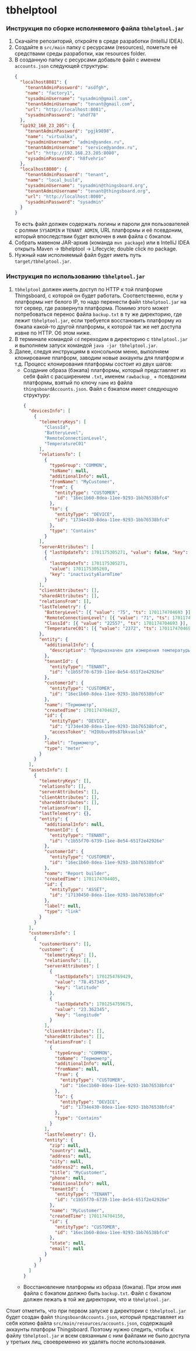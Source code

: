 # tbhelptool

### Инструкция по сборке исполняемого файла `tbhelptool.jar`

1. Скачайте репозиторий, откройте в среде разработки (IntelliJ IDEA).
2. Создайте в `src/main` папку с ресурсами (resources), пометьте её средствами среды разработки, как resources folder.
3. В созданную папку с ресурсами добавьте файл с именем `accounts.json` следующей структуры:
    ```json
    {
      "localhost8081": {
        "tenantAdminPassword": "asdfgh",
        "name": "factory1",
        "sysadminUsername": "sysadmin@gmail.com",
        "tenantAdminUsername": "tenant@gmail.com",
        "url": "http://localhost:8081",
        "sysadminPassword": "ahdf78"
      },
      "ip192_168_23_205": {
        "tenantAdminPassword": "pgjk9898",
        "name": "virtualka",
        "sysadminUsername": "admin@yandex.ru",
        "tenantAdminUsername": "service@yandex.ru",
        "url": "http://192.168.23.205:8080",
        "sysadminPassword": "h8fvehrio"
      },
      "localhost8080": {
        "tenantAdminPassword": "tenant",
        "name": "local_build",
        "sysadminUsername": "sysadmin@thingsboard.org",
        "tenantAdminUsername": "tenant@thingsboard.org",
        "url": "http://localhost:8080",
        "sysadminPassword": "sysadmin"
      }
    }
    ```
   То есть файл должен содержать логины и пароли для пользователей с ролями `SYSADMIN` и `TENANT ADMIN`, URL платформы
   и её псевдоним, который впоследствии будет включен в имя файла с бэкапом.
4. Собрать мавеном JAR-архив (команда `mvn package`) или в IntelliJ IDEA открыть Maven -> tbhelptool -> Lifecycle;
   double click по package.
5. Нужный нам исполняемый файл будет иметь путь `target/tbhelptool.jar`.

### Инструкция по использованию `tbhelptool.jar`

1. `tbhelptool` должен иметь доступ по HTTP к той платформе Thingsboard, с которой он будет работать. Соответственно,
   если у платформы нет белого IP, то надо перенести файл `tbhelptool.jar` на тот сервер, где развернута платформа.
   Помимо этого может потребоваться перенос файла `backup.txt` в ту же директорию, где лежит `tbhelptool.jar`,
   если требуется восстановить платформу из бэкапа какой-то другой платформы, к которой так же нет доступа извне по
   HTTP. Об этом ниже.
2. В терминале командой `cd` переходим в директорию с `tbhelptool.jar` и выполняем запуск
   командой `java -jar tbhelptool.jar`.
3. Далее, следуя инструкциям в консольном меню, выполняем клонирование платформ, заводим новые аккаунты для платформ и
   т.д. Процесс клонирования платформы состоит из двух шагов:
    * Создание образа (бэкапа) платформы, который представляет из себя
      файл с расширением `.txt`, именем `rawbackup_` + псевдоним платформы, взятый по ключу `name` из
      файла `thingsboardAccounts.json`. Файл с бэкапом имеет следующую структуру:
        ```json
        {
          "devicesInfo": [
            {
              "telemetryKeys": [
                "ClassId",
                "BatteryLevel",
                "RemoteConnectionLevel",
                "TemperatureC01"
              ],
              "relationsTo": [
                {
                  "typeGroup": "COMMON",
                  "toName": null,
                  "additionalInfo": null,
                  "fromName": "MyCustomer",
                  "from": {
                    "entityType": "CUSTOMER",
                    "id": "16ec1b60-8dea-11ee-9293-1bb76538bfc4"
                  },
                  "to": {
                    "entityType": "DEVICE",
                    "id": "1734e430-8dea-11ee-9293-1bb76538bfc4"
                  },
                  "type": "Contains"
                }
              ],
              "serverAttributes": [
                { "lastUpdateTs": 1701175305271, "value": false, "key": "active" },
                {
                  "lastUpdateTs": 1701175305271,
                  "value": 1701175305269,
                  "key": "inactivityAlarmTime"
                }
              ],
              "clientAttributes": [],
              "sharedAttributes": [],
              "relationsFrom": [],
              "lastTelemetry": {
                "BatteryLevel": [{ "value": "75", "ts": 1701174704693 }],
                "RemoteConnectionLevel": [{ "value": "71", "ts": 1701174704693 }],
                "ClassId": [{ "value": "22557", "ts": 1701174704693 }],
                "TemperatureC01": [{ "value": "2372", "ts": 1701174704693 }]
              },
              "entity": {
                "additionalInfo": {
                  "description": "Предназначен для измерения температуры газообразных и жидких сред."
                },
                "tenantId": {
                  "entityType": "TENANT",
                  "id": "c1b55f70-6739-11ee-8e54-651f2e42926e"
                },
                "customerId": {
                  "entityType": "CUSTOMER",
                  "id": "16ec1b60-8dea-11ee-9293-1bb76538bfc4"
                },
                "name": "Термометр",
                "createdTime": 1701174704627,
                "id": {
                  "entityType": "DEVICE",
                  "id": "1734e430-8dea-11ee-9293-1bb76538bfc4",
                  "accessToken": "HIOUbuv89s87bkvaslsk"
                },
                "label": "Термометр",
                "type": "meter"
              }
            }
          ],
          "assetsInfo": [
            {
              "telemetryKeys": [],
              "relationsTo": [],
              "serverAttributes": [],
              "clientAttributes": [],
              "sharedAttributes": [],
              "relationsFrom": [],
              "lastTelemetry": {},
              "entity": {
                "additionalInfo": null,
                "tenantId": {
                  "entityType": "TENANT",
                  "id": "c1b55f70-6739-11ee-8e54-651f2e42926e"
                },
                "customerId": {
                  "entityType": "CUSTOMER",
                  "id": "16ec1b60-8dea-11ee-9293-1bb76538bfc4"
                },
                "name": "Report builder",
                "createdTime": 1701174704405,
                "id": {
                  "entityType": "ASSET",
                  "id": "17130450-8dea-11ee-9293-1bb76538bfc4"
                },
                "label": null,
                "type": "link"
              }
            }
          ],
          "customersInfo": [
            {
              "customerUsers": [],
              "customer": {
                "telemetryKeys": [],
                "relationsTo": [],
                "serverAttributes": [
                  {
                    "lastUpdateTs": 1701254769429,
                    "value": "78.457345",
                    "key": "latitude"
                  },
                  {
                    "lastUpdateTs": 1701254759675,
                    "value": "23.362345",
                    "key": "longitude"
                  }
                ],
                "clientAttributes": [],
                "sharedAttributes": [],
                "relationsFrom": [
                  {
                    "typeGroup": "COMMON",
                    "toName": "Термометр",
                    "additionalInfo": null,
                    "fromName": null,
                    "from": {
                      "entityType": "CUSTOMER",
                      "id": "16ec1b60-8dea-11ee-9293-1bb76538bfc4"
                    },
                    "to": {
                      "entityType": "DEVICE",
                      "id": "1734e430-8dea-11ee-9293-1bb76538bfc4"
                    },
                    "type": "Contains"
                  }
                ],
                "lastTelemetry": {},
                "entity": {
                  "zip": null,
                  "country": null,
                  "address": null,
                  "city": null,
                  "address2": null,
                  "title": "MyCustomer",
                  "phone": null,
                  "additionalInfo": null,
                  "tenantId": {
                    "entityType": "TENANT",
                    "id": "c1b55f70-6739-11ee-8e54-651f2e42926e"
                  },
                  "name": "MyCustomer",
                  "createdTime": 1701174704150,
                  "id": {
                    "entityType": "CUSTOMER",
                    "id": "16ec1b60-8dea-11ee-9293-1bb76538bfc4"
                  },
                  "state": null,
                  "email": null
                }
              }
            }
          ]
        }
        ```
    * Восстановление платформы из образа (бэкапа). При этом имя файла с бэкапом должно быть `backup.txt`. Файл с
      бэкапом должен лежать в той же директории, что и `tbhelptool.jar`.

Стоит отметить, что при первом запуске в директории с `tbhelptool.jar` будет создан файл `thingsboardAccounts.json`,
который представляет из себя копию файла `src/main/resources/accounts.json`, содержащий аккаунты платформ Thingsboard.
Поэтому нужно следить, чтобы к файлу `tbhelptool.jar` и всем связанным с ним файлами не было доступа у третьих лиц,
своевременно их удалять после использования.
